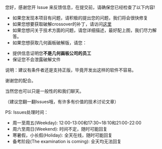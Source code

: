 您好，感谢您开 Issue 来反馈信息，在提交前，请确保您已经检查了以下内容!

* 如果您发现本项目有问题，请积极的提出您的问题，我们将会很快修复
* 如果您想要获取破解crossover的补丁，请访问[这里](http://tieba.baidu.com/p/4897237773)
* 如果您想问关于技术方面的问题，请您详细描述，最好配上图，我们尽力解答。
* 如果您想获取几何画板破解版，请您：
 - 提供信息证明您**不是几何画板公司的员工**
 - 保证您不会泄露破解文件
 
 说明：建议有条件者还是支持正版，毕竟开发出这样的软件不容易。
 
 谢谢您的配合。
 
当然您也可以只是一般性的和我们聊天。

（建议您翻一翻Issues哦，有许多有价值的技术讨论文章）

PS: Issues处理时间：

* 周一至周五(Weekday): 12:00-13:00和17:30~18:10和21:00-22:00
* 周六至周日(Weekend): 时间不定，随时可能回复
* 寒暑假，小长假(Holiday): 全天在线，随时可能回复
* 备考阶段(The examination is coming): 全天均无法回复

